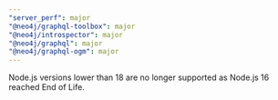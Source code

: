 ```yaml
---
"server_perf": major
"@neo4j/graphql-toolbox": major
"@neo4j/introspector": major
"@neo4j/graphql": major
"@neo4j/graphql-ogm": major
---
```


Node.js versions lower than 18 are no longer supported as Node.js 16 reached End of Life.
